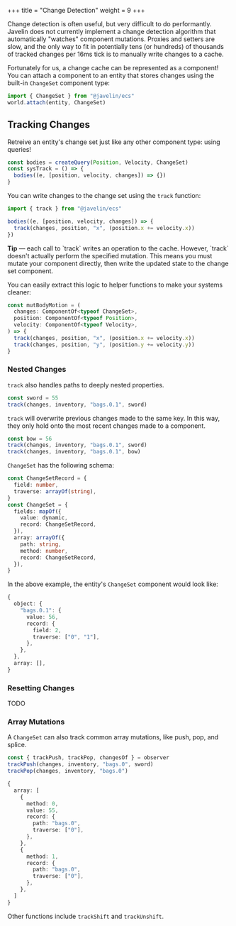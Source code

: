 +++
title = "Change Detection"
weight = 9
+++

Change detection is often useful, but very difficult to do performantly. Javelin does not currently implement a change detection algorithm that automatically "watches" component mutations. Proxies and setters are slow, and the only way to fit in potentially tens (or hundreds) of thousands of tracked changes per 16ms tick is to manually write changes to a cache.

Fortunately for us, a change cache can be represented as a component! You can attach a component to an entity that stores changes using the built-in `ChangeSet` component type:

```ts
import { ChangeSet } from "@javelin/ecs"
world.attach(entity, ChangeSet)
```

## Tracking Changes

Retreive an entity's change set just like any other component type: using queries!

```ts
const bodies = createQuery(Position, Velocity, ChangeSet)
const sysTrack = () => {
  bodies((e, [position, velocity, changes]) => {})
}
```

You can write changes to the change set using the `track` function:

```ts
import { track } from "@javelin/ecs"

bodies((e, [position, velocity, changes]) => {
  track(changes, position, "x", (position.x += velocity.x))
})
```

<aside>
  <p>
    <strong>Tip</strong> — each call to `track` writes an operation to the cache. However, `track` doesn't actually perform the specified mutation. This means you must mutate your component directly, then write the updated state to the change set component.
  </p>
</aside>

You can easily extract this logic to helper functions to make your systems cleaner:

```ts
const mutBodyMotion = (
  changes: ComponentOf<typeof ChangeSet>,
  position: ComponentOf<typeof Position>,
  velocity: ComponentOf<typeof Velocity>,
) => {
  track(changes, position, "x", (position.x += velocity.x))
  track(changes, position, "y", (position.y += velocity.y))
}
```

### Nested Changes

`track` also handles paths to deeply nested properties.

```ts
const sword = 55
track(changes, inventory, "bags.0.1", sword)
```

`track` will overwrite previous changes made to the same key. In this way, they only hold onto the most recent changes made to a component.

```ts
const bow = 56
track(changes, inventory, "bags.0.1", sword)
track(changes, inventory, "bags.0.1", bow)
```

`ChangeSet` has the following schema:

```ts
const ChangeSetRecord = {
  field: number,
  traverse: arrayOf(string),
}
const ChangeSet = {
  fields: mapOf({
    value: dynamic,
    record: ChangeSetRecord,
  }),
  array: arrayOf({
    path: string,
    method: number,
    record: ChangeSetRecord,
  }),
}
```

In the above example, the entity's `ChangeSet` component would look like:

```ts
{
  object: {
    "bags.0.1": {
      value: 56,
      record: {
        field: 2,
        traverse: ["0", "1"],
      },
    },
  },
  array: [],
}
```

### Resetting Changes

TODO

### Array Mutations

A `ChangeSet` can also track common array mutations, like push, pop, and splice.

```ts
const { trackPush, trackPop, changesOf } = observer
trackPush(changes, inventory, "bags.0", sword)
trackPop(changes, inventory, "bags.0")
```

```ts
{
  array: [
    {
      method: 0,
      value: 55,
      record: {
        path: "bags.0",
        traverse: ["0"],
      },
    },
    {
      method: 1,
      record: {
        path: "bags.0",
        traverse: ["0"],
      },
    },
  ]
}
```

Other functions include `trackShift` and `trackUnshift`.
